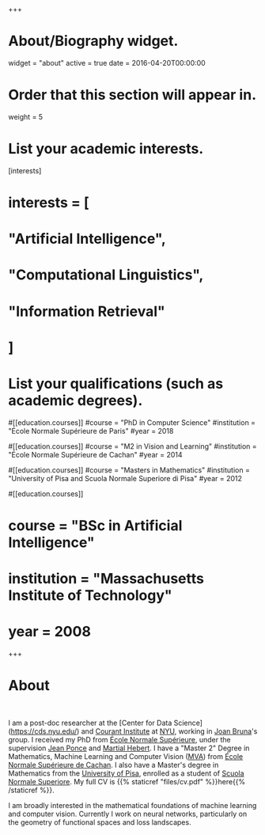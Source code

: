 +++
# About/Biography widget.
widget = "about"
active = true
date = 2016-04-20T00:00:00

# Order that this section will appear in.
weight = 5

# List your academic interests.
[interests]
#  interests = [
#    "Artificial Intelligence",
#    "Computational Linguistics",
#    "Information Retrieval"
#  ]

# List your qualifications (such as academic degrees).
#[[education.courses]]
#course = "PhD in Computer Science"
#institution = "École Normale Supérieure de Paris"
#year = 2018

#[[education.courses]]
#course = "M2 in Vision and Learning"
#institution = "École Normale Supérieure de Cachan"
#year = 2014

#[[education.courses]]
#course = "Masters in Mathematics"
#institution = "University of Pisa and Scuola Normale Superiore di Pisa"
#year = 2012

#[[education.courses]]
#  course = "BSc in Artificial Intelligence"
#  institution = "Massachusetts Institute of Technology"
#  year = 2008
 
+++

# About

<br>

I am a post-doc researcher at the [Center for Data Science]
(https://cds.nyu.edu/) and [Courant Institute](https://cims.nyu.edu/) at [NYU](https://www.nyu.edu/),
working in [Joan Bruna](https://cims.nyu.edu/~bruna/)'s group. I received my
PhD from [École Normale
Supérieure](http://www.ens.fr/?lang=fr), under the supervision [Jean
Ponce](http://www.di.ens.fr/~ponce/) and [Martial
Hebert](https://www.ri.cmu.edu/person.html?person_id=109). I have a "Master 2" 
Degree in Mathematics, Machine Learning and Computer Vision
([MVA](http://www.math.ens-cachan.fr/version-francaise/formations/master-mva/))
from [École Normale Supérieure de
Cachan](http://www.ens-cachan.fr/version-anglaise/). I also have a
Master's degree in Mathematics from the [University of
Pisa](https://www.dm.unipi.it/index.html/), enrolled as a student of [Scuola
Normale Superiore](http://en.sns.it/). My full CV is {{% staticref
"files/cv.pdf" %}}here{{% /staticref %}}. 

<!-- My PhD thesis (on geometric vision) is
[here](https://hal.inria.fr/tel-01856415v2). -->

I am broadly interested in the mathematical foundations of machine learning and
computer vision. Currently I work on neural networks, particularly on the
geometry of functional spaces and loss landscapes.



<!-- 
During my PhD, I worked on applying mathematical tools
I am currently learning
about neural networks, and I am interested in studying. 

In general, I believe that 
Click here
language
for studying 
 geometric tools.
the [Inria Willow
project](http://www.di.ens.fr/willow), part of the
[Department of Computer Science](http://www.di.ens.fr) at
[École Normale Supérieure](http://www.ens.fr/?lang=fr). I am
supervised by [Jean Ponce](http://www.di.ens.fr/~ponce/) and
[Martial
Hebert](https://www.ri.cmu.edu/person.html?person_id=109). I
have a Master 2 Degree in Mathematics, Machine Learning and Computer Vision
([MVA](http://www.math.ens-cachan.fr/version-francaise/formations/master-mva/))
from [École Normale Supérieure de
Cachan](http://www.ens-cachan.fr/version-anglaise/).
Previously, I received a Master's degree in Mathematics from the [University of
Pisa](https://www.dm.unipi.it/index.html/), enrolled as a
student of [Scuola Normale Superiore](http://en.sns.it/). -->

<!-- Lena Smith is a professor of artificial intelligence at the Stanford AI Lab. Her research interests include distributed robotics, mobile computing and programmable matter. She leads the Robotic Neurobiology group, which develops self-reconfiguring robots, systems of self-organizing robots, and mobile sensor networks.

Lorem ipsum dolor sit amet, consectetur adipiscing elit. Sed neque elit, tristique placerat feugiat ac, facilisis vitae arcu. Proin eget egestas augue. Praesent ut sem nec arcu pellentesque aliquet. Duis dapibus diam vel metus tempus vulputate.  -->
